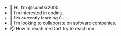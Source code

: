 - 👋 Hi, I’m @sumitkr2000.
- 👀 I’m interested in coding.
- 🌱 I’m currently learning C++.
- 💞️ I’m looking to collaborate on software companies.
- 📫 How to reach me Dont try to reach me.

<!---
sumitkr2000/sumitkr2000 is a ✨ special ✨ repository because its `README.md` (this file) appears on your GitHub profile.
You can click the Preview link to take a look at your changes.
--->
